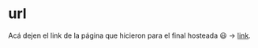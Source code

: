 # url

Acá dejen el link de la página que hicieron para el final hosteada 😃 $\to$ [link](https://juancruzrodriguez.github.io/p1-final/).
